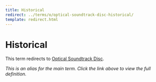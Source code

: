 ```yaml
---
title: Historical
redirect: ../terms/o/optical-soundtrack-disc-historical/
template: redirect.html
---
```


# Historical

This term redirects to [Optical Soundtrack Disc](../terms/o/optical-soundtrack-disc-historical/).

*This is an alias for the main term. Click the link above to view the full definition.*
